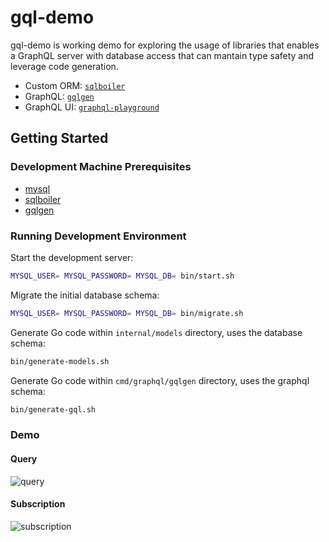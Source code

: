 # gql-demo

gql-demo is working demo for exploring the usage of libraries that enables a GraphQL server with database access that can mantain type safety and leverage code generation.

- Custom ORM: [`sqlboiler`](https://github.com/volatiletech/sqlboiler)
- GraphQL: [`gqlgen`](https://github.com/99designs/gqlgen) 
- GraphQL UI: [`graphql-playground`](https://github.com/prisma-labs/graphql-playground/tree/master/packages/graphql-playground-react)

## Getting Started

### Development Machine Prerequisites

- [mysql](https://www.mysql.com/downloads/)
- [sqlboiler](https://github.com/volatiletech/sqlboiler#download)
- [gqlgen](https://gqlgen.com/getting-started/#setup-project)

### Running Development Environment

Start the development server:
```bash
MYSQL_USER= MYSQL_PASSWORD= MYSQL_DB= bin/start.sh
```

Migrate the initial database schema:
```bash
MYSQL_USER= MYSQL_PASSWORD= MYSQL_DB= bin/migrate.sh
```

Generate Go code within `internal/models` directory, uses the database schema:
```bash
bin/generate-models.sh
```

Generate Go code within `cmd/graphql/gqlgen` directory, uses the graphql schema:
```bash
bin/generate-gql.sh
```

### Demo

#### Query
![query](https://user-images.githubusercontent.com/1000404/85218395-8736c500-b35f-11ea-9003-6356caf35d71.gif)


#### Subscription
![subscription](https://user-images.githubusercontent.com/1000404/85218515-d7625700-b360-11ea-8591-08313403712d.gif)

